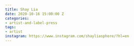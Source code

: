 ```yaml
---
title: Shay Lia
date: 2020-10-16 15:00:00 Z
categories:
- artist-and-label-press
tags:
- artist
instagram: https://www.instagram.com/shayliasphere/?hl=en
---
```


